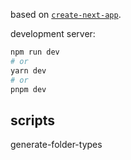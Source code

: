 based on [`create-next-app`](https://github.com/vercel/next.js/tree/canary/packages/create-next-app).

development server:

```bash
npm run dev
# or
yarn dev
# or
pnpm dev
```

## scripts
generate-folder-types